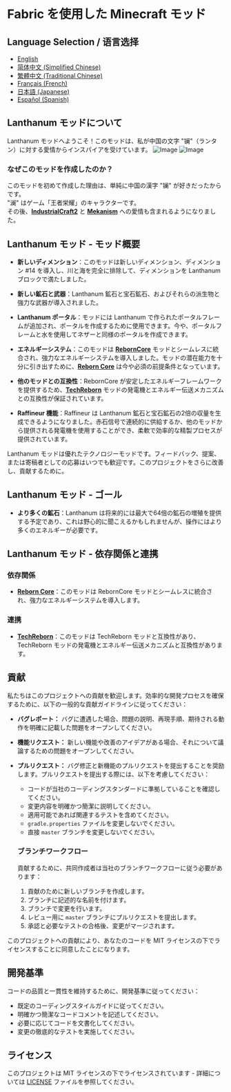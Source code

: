 # Fabric を使用した Minecraft モッド

## Language Selection / 语言选择

- [English](README.md)
- [简体中文 (Simplified Chinese)](README_ZH.md)
- [繁體中文 (Traditional Chinese)](README_TW.md)
- [Français (French)](README_FR.md)
- [日本語 (Japanese)](README_JA.md)
- [Español (Spanish)](README_ES.md)

## Lanthanum モッドについて

Lanthanum モッドへようこそ！このモッドは、私が中国の文字 "镧"（ランタン）に対する愛情からインスパイアを受けています。
![Image](gallery/lanthanum_1.png)
![Image](gallery/lanthanum_2.png)

### なぜこのモッドを作成したのか？

このモッドを初めて作成した理由は、単純に中国の漢字 "镧" が好きだったからです。<br/>
"澜" はゲーム「王者栄耀」のキャラクターです。<br/>
その後、[**IndustrialCraft2**](https://www.curseforge.com/minecraft/mc-mods/industrial-craft) と [**Mekanism**](https://www.curseforge.com/minecraft/mc-mods/mekanism) への愛情も含まれるようになりました。

## Lanthanum モッド - モッド概要

- **新しいディメンション**：このモッドは新しいディメンション、ディメンション #14 を導入し、川と海を完全に排除して、ディメンションを Lanthanum ブロックで満たしました。

- **新しい鉱石と武器**：Lanthanum 鉱石と宝石鉱石、およびそれらの派生物と強力な武器が導入されました。

- **Lanthanum ポータル**：モッドには Lanthanum で作られたポータルフレームが追加され、ポータルを作成するために使用できます。今や、ポータルフレームと水を使用してネザーと同様のポータルを作成できます。

- **エネルギーシステム**：このモッドは [**RebornCore**](https://www.curseforge.com/minecraft/mc-mods/reborncore) モッドとシームレスに統合され、強力なエネルギーシステムを導入しました。モッドの潜在能力を十分に引き出すために、[**Reborn Core**](https://www.curseforge.com/minecraft/mc-mods/reborncore) は今や必須の前提条件となっています。

- **他のモッドとの互換性**：RebornCore が安定したエネルギーフレームワークを提供するため、[**TechReborn**](https://www.curseforge.com/minecraft/mc-mods/techreborn) モッドの発電機とエネルギー伝送メカニズムとの互換性が保証されています。

- **Raffineur 機能**：Raffineur は Lanthanum 鉱石と宝石鉱石の2倍の収量を生成できるようになりました。赤石信号で連続的に供給するか、他のモッドから提供される発電機を使用することができ、柔軟で効率的な精製プロセスが提供されています。

Lanthanum モッドは優れたテクノロジーモッドです。フィードバック、提案、または寄稿者としての応募はいつでも歓迎です。このプロジェクトをさらに改善し、貢献するために。

## Lanthanum モッド - ゴール

- **より多くの鉱石**：Lanthanum は将来的には最大で64倍の鉱石の増殖を提供する予定であり、これは野心的に聞こえるかもしれませんが、操作にはより多くのエネルギーが必要です。

## Lanthanum モッド - 依存関係と連携

### 依存関係
- [**Reborn Core**](https://www.curseforge.com/minecraft/mc-mods/reborncore)：このモッドは RebornCore モッドとシームレスに統合され、強力なエネルギーシステムを導入します。

### 連携
- [**TechReborn**](https://www.curseforge.com/minecraft/mc-mods/techreborn)：このモッドは TechReborn モッドと互換性があり、TechReborn モッドの発電機とエネルギー伝送メカニズムと互換性があります。

## 貢献

私たちはこのプロジェクトへの貢献を歓迎します。効率的な開発プロセスを確保するために、以下の一般的な貢献ガイドラインに従ってください：

- **バグレポート：** バグに遭遇した場合、問題の説明、再現手順、期待される動作を明確に記載した問題をオープンしてください。

- **機能リクエスト：** 新しい機能や改善のアイデアがある場合、それについて議論するための問題をオープンしてください。

- **プルリクエスト：** バグ修正と新機能のプルリクエストを提出することを奨励します。プルリクエストを提出する際には、以下を考慮してください：
    - コードが当社のコーディングスタンダードに準拠していることを確認してください。
    - 変更内容を明確かつ簡潔に説明してください。
    - 適用可能であれば関連するテストを含めてください。
    - `gradle.properties` ファイルを変更しないでください。
    - 直接 `master` ブランチを変更しないでください。

  ### ブランチワークフロー

  貢献するために、共同作成者は当社のブランチワークフローに従う必要があります：
    1. 貢献のために新しいブランチを作成します。
    2. ブランチに記述的な名前を付けます。
    3. ブランチで変更を行います。
    4. レビュー用に `master` ブランチにプルリクエストを提出します。
    5. 承認と必要なテストの合格後、変更がマージされます。

このプロジェクトへの貢献により、あなたのコードを MIT ライセンスの下でライセンスすることに同意したことになります。

## 開発基準

コードの品質と一貫性を維持するために、開発基準に従ってください：
- 既定のコーディングスタイルガイドに従ってください。
- 明確かつ簡潔なコードコメントを記述してください。
- 必要に応じてコードを文書化してください。
- 変更の徹底的なテストを実施してください。

## ライセンス

このプロジェクトは MIT ライセンスの下でライセンスされています - 詳細については [LICENSE](LICENSE) ファイルを参照してください。